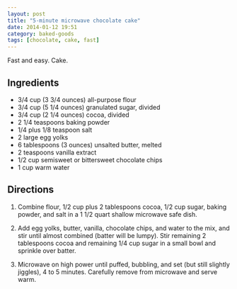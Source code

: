 ```yaml
---
layout: post
title: "5-minute microwave chocolate cake"
date: 2014-01-12 19:51
category: baked-goods
tags: [chocolate, cake, fast]
---
```

Fast and easy. Cake.

## Ingredients

* 3/4 cup (3 3/4 ounces) all-purpose flour
* 3/4 cup (5 1/4 ounces) granulated sugar, divided
* 3/4 cup (2 1/4 ounces) cocoa, divided
* 2 1/4 teaspoons baking powder
* 1/4 plus 1/8 teaspoon salt
* 2 large egg yolks
* 6 tablespoons (3 ounces) unsalted butter, melted
* 2 teaspoons vanilla extract
* 1/2 cup semisweet or bittersweet chocolate chips
* 1 cup warm water

## Directions

1. Combine flour, 1/2 cup plus 2 tablespoons cocoa, 1/2 cup sugar,
baking powder, and salt in a 1 1/2 quart shallow microwave safe dish.

2. Add egg yolks, butter, vanilla, chocolate chips, and water to the
mix, and stir until almost combined (batter will be lumpy). Stir
remaining 2 tablespoons cocoa and remaining 1/4 cup sugar in a small
bowl and sprinkle over batter.

3. Microwave on high power until puffed, bubbling, and set (but still
slightly jiggles), 4 to 5 minutes. Carefully remove from microwave and
serve warm.
